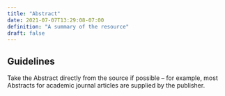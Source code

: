 ```yaml
---
title: "Abstract"
date: 2021-07-07T13:29:08-07:00
definition: "A summary of the resource"
draft: false
---
```


## Guidelines
Take the Abstract directly from the source if possible – for example, most Abstracts for academic journal articles are supplied by the publisher.
